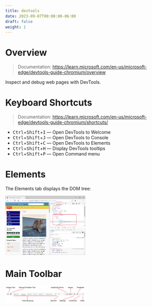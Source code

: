 ```yaml
---
title: devtools
date: 2023-09-07T00:00:00-06:00
draft: false
weight: 1
---
```


# Overview
> Documentation: https://learn.microsoft.com/en-us/microsoft-edge/devtools-guide-chromium/overview

Inspect and debug web pages with DevTools.

# Keyboard Shortcuts
> Documentation: https://learn.microsoft.com/en-us/microsoft-edge/devtools-guide-chromium/shortcuts/

- <kbd>Ctrl</kbd>+<kbd>Shift</kbd>+<kbd>I</kbd> — Open DevTools to Welcome  
- <kbd>Ctrl</kbd>+<kbd>Shift</kbd>+<kbd>J</kbd> — Open DevTools to Console
- <kbd>Ctrl</kbd>+<kbd>Shift</kbd>+<kbd>C</kbd> — Open DevTools to Elements
- <kbd>Ctrl</kbd>+<kbd>Shift</kbd>+<kbd>H</kbd> — Display DevTools tooltips
- <kbd>Ctrl</kbd>+<kbd>Shift</kbd>+<kbd>P</kbd> — Open Command menu

# Elements
The Elements tab displays the DOM tree:  

<img alt="A screenshot of DevTools open to the Elements tab" src="image-1.png" width="50%" height="50%">

# Main Toolbar
<img alt="A screenshot of the main DevTools toolbar" src="image.png" width="50%" height="50%">